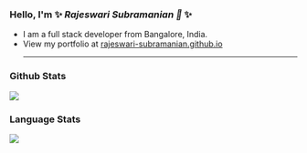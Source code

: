 ### Hello, I'm ✨ _Rajeswari Subramanian 👋_ ✨ 

- I am a full stack developer from  Bangalore, India.
- View my portfolio at [rajeswari-subramanian.github.io](https://rajeswari-subramanian.github.io/)<hr />
### Github Stats
<img src="https://github-readme-stats.vercel.app/api?username=rajeswari-subramanian&show_icons=true&theme=great-gatsby" />

### Language Stats
<img src="https://github-readme-stats.vercel.app/api/top-langs/?username=rajeswari-subramanian&layout=compact" />
